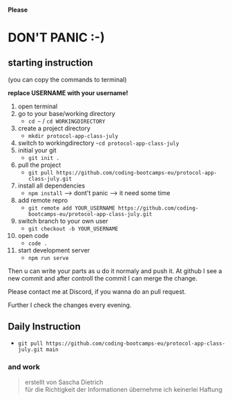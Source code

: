 #### Please

# DON'T PANIC :-)

## starting instruction

(you can copy the commands to terminal)

**replace USERNAME with your username!**

1. open terminal
2. go to your base/working directory
   - `cd ~` / `cd WORKINGDIRECTORY`
3. create a project directory
   - `mkdir protocol-app-class-july`
4. switch to workingdirectory -`cd protocol-app-class-july`
5. initial your git
   - `git init .`
6. pull the project
   - `git pull https://github.com/coding-bootcamps-eu/protocol-app-class-july.git`
7. install all dependencies
   - `npm install` --> dont't panic --> it need some time
8. add remote repro
   - `git remote add YOUR_USERNAME https://github.com/coding-bootcamps-eu/protocol-app-class-july.git`
9. switch branch to your own user
   - `git checkout -b YOUR_USERNAME`
10. open code
    - `code .`
11. start development server
    - `npm run serve`

Then u can write your parts as u do it normaly and push it. At github I see a new commit and after controll the commit I can merge the change.

Please contact me at Discord, if you wanna do an pull request.

Further I check the changes every evening.

## Daily Instruction
 - `git pull https://github.com/coding-bootcamps-eu/protocol-app-class-july.git main`

### and work

> erstellt von Sascha Dietrich</br>
> für die Richtigkeit der Informationen übernehme ich keinerlei Haftung
